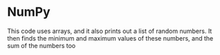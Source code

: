 # NumPy

This code uses arrays, and it also prints out a list of random numbers. It then finds the minimum and maximum values of these numbers, and the sum of the numbers too

